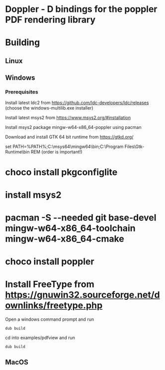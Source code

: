 # Doppler - D bindings for the poppler PDF rendering library

# Building

## Linux

## Windows

### Prerequisites

Install latest ldc2 from https://github.com/ldc-developers/ldc/releases (choose the windows-multilib.exe installer)

Install latest msys2 from https://www.msys2.org/#installation

Install msys2 package mingw-w64-x86_64-poppler using pacman

Download and install GTK 64 bit runtime from https://gtkd.org/

set PATH=%PATH%;C:\msys64\mingw64\bin;C:\Program Files\Gtk-Runtime\bin REM (order is important!)

# choco install pkgconfiglite
# install msys2
# pacman -S --needed git base-devel mingw-w64-x86_64-toolchain mingw-w64-x86_64-cmake
# choco install poppler
# Install FreeType from https://gnuwin32.sourceforge.net/downlinks/freetype.php

Open a windows command prompt and run

    dub build

cd into examples/pdfview and run

    dub build

## MacOS
